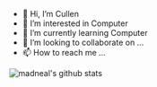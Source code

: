 - 👋 Hi, I’m Cullen
- 👀 I’m interested in Computer
- 🌱 I’m currently learning Computer
- 💞️ I’m looking to collaborate on ...
- 📫 How to reach me ...

<!---
c3305/c3305 is a ✨ special ✨ repository because its `README.md` (this file) appears on your GitHub profile.
You can click the Preview link to take a look at your changes.
--->
![madneal's github stats](https://github-readme-stats.vercel.app/api?username=madneal&show_icons=true&theme=radical) 
